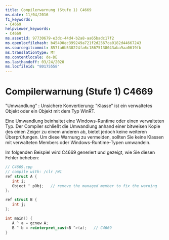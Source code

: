 ```yaml
---
title: Compilerwarnung (Stufe 1) C4669
ms.date: 11/04/2016
f1_keywords:
- C4669
helpviewer_keywords:
- C4669
ms.assetid: 97730679-e3dc-44d4-b2a8-aa65badc17f2
ms.openlocfilehash: b45490ec399249a721f2d2567ca0182d44667243
ms.sourcegitcommit: 857fa6b530224fa6c18675138043aba9aa0619fb
ms.translationtype: MT
ms.contentlocale: de-DE
ms.lasthandoff: 03/24/2020
ms.locfileid: "80175558"
---
```

# <a name="compiler-warning-level-1-c4669"></a>Compilerwarnung (Stufe 1) C4669

"Umwandlung" : Unsichere Konvertierung: "Klasse" ist ein verwaltetes Objekt oder ein Objekt mit dem Typ WinRT.

Eine Umwandlung beinhaltet eine Windows-Runtime oder einen verwalteten Typ. Der Compiler schließt die Umwandlung anhand einer bitweisen Kopie des einen Zeiger zu einem anderen ab, bietet jedoch keine weiteren Überprüfungen. Um diese Warnung zu vermeiden, sollten Sie keine Klassen mit verwalteten Members oder Windows-Runtime-Typen umwandeln.

Im folgenden Beispiel wird C4669 generiert und gezeigt, wie Sie diesen Fehler beheben:

```cpp
// C4669.cpp
// compile with: /clr /W1
ref struct A {
   int i;
   Object ^ pObj;   // remove the managed member to fix the warning
};

ref struct B {
   int j;
};

int main() {
   A ^ a = gcnew A;
   B ^ b = reinterpret_cast<B ^>(a);   // C4669
}
```
